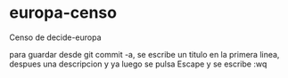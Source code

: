 # europa-censo
Censo de decide-europa

para guardar desde git commit -a, se escribe un titulo en la primera linea, despues una descripcion y ya luego se pulsa Escape y se escribe :wq
